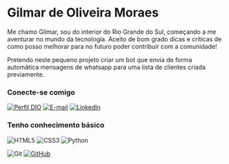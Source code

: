 # Gilmar de Oliveira Moraes

Me chamo Gilmar, sou do interior do Rio Grande do Sul, começando a me aventurar no mundo da tecnologia. Aceito de bom grado dicas e críticas de como posso melhorar para no futuro poder contribuir com a comunidade!

Pretendo neste pequeno projeto criar um bot que envia de forma automática mensagens de whatsapp para uma lista de clientes criada previamente.

### Conecte-se comigo

[![Perfil DIO](https://img.shields.io/badge/-Meu%20Perfil%20na%20DIO-30A3DC?style=for-the-badge)](https://www.dio.me/users/gilmar_moraes)
[![E-mail](https://img.shields.io/badge/-Email-000?style=for-the-badge&logo=microsoft-outlook&logoColor=E94D5F)](mailto:gilmar.moraes@caixa.gov.br)
[![LinkedIn](https://img.shields.io/badge/-LinkedIn-000?style=for-the-badge&logo=linkedin&logoColor=30A3DC)](https://www.linkedin.com/in/gilmar-de-oliveira-moraes-382b38215/)

### Tenho conhecimento básico 

![HTML5](https://img.shields.io/badge/HTML-000?style=for-the-badge&logo=html5&logoColor=30A3DC)
![CSS3](https://img.shields.io/badge/CSS3-000?style=for-the-badge&logo=css3&logoColor=E94D5F)
![Python](https://img.shields.io/badge/Python-000?style=for-the-badge&logo=python&logoColor=30A3DC)

![Git](https://img.shields.io/badge/Git-000?style=for-the-badge&logo=git&logoColor=E94D5F)
[![GitHub](https://img.shields.io/badge/GitHub-000?style=for-the-badge&logo=github&logoColor=30A3DC)](https://github.com/gompgr/)
